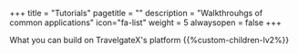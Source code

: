 +++
title = "Tutorials"
pagetitle = ""
description = "Walkthrouhgs of common applications"
icon="fa-list"
weight = 5
alwaysopen = false
+++

What you can build on TravelgateX's platform
{{%custom-children-lv2%}}
